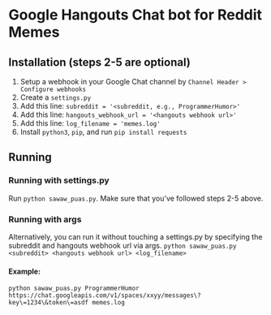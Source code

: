 # Google Hangouts Chat bot for Reddit Memes

## Installation (steps 2-5 are optional)
1. Setup a webhook in your Google Chat channel by `Channel Header > Configure webhooks`
2. Create a `settings.py`
3. Add this line: `subreddit = '<subreddit, e.g., ProgrammerHumor>'`
4. Add this line: `hangouts_webhook_url = '<hangouts webhook url>'`
5. Add this line: `log_filename = 'memes.log'`
6. Install `python3`, `pip`, and run `pip install requests`

## Running
### Running with settings.py
Run `python sawaw_puas.py`. Make sure that you've followed steps 2-5 above.

### Running with args
Alternatively, you can run it without touching a settings.py by specifying the subreddit and hangouts webhook url via args.
`python sawaw_puas.py <subreddit> <hangouts webhook url> <log_filename>`

#### Example:

`
python sawaw_puas.py ProgrammerHumor https://chat.googleapis.com/v1/spaces/xxyy/messages\?key\=1234\&token\=asdf memes.log
`
